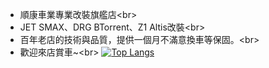 - 順康車業專業改裝旗艦店\<br>
- JET SMAX、DRG BTorrent、Z1 Altis改裝\<br>
- 百年老店的技術與品質，提供一個月不滿意換車等保固。\<br>
- 歡迎來店賞車~\<br>
[![Top Langs](https://github-readme-stats.vercel.app/api/top-langs/?username=creeper531100)](https://www.google.com)
<!---
creeper531100/creeper531100 is a ✨ special ✨ repository because its `README.md` (this file) appears on your GitHub profile.
You can click the Preview link to take a look at your changes.
--->
